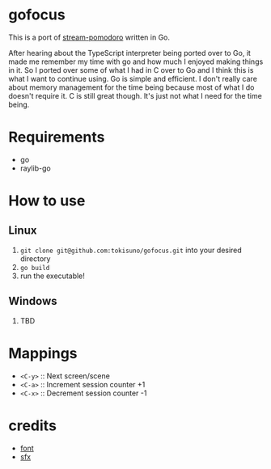 # gofocus
This is a port of [stream-pomodoro](https://github.com/tokisuno/stream-pomodoro) written in Go.

After hearing about the TypeScript interpreter being ported over to Go, it made me remember my time with go and how much I enjoyed making things in it. So I ported over some of what I had in C over to Go and I think this is what I want to continue using. Go is simple and efficient. I don't really care about memory management for the time being because most of what I do doesn't require it. C is still great though. It's just not what I need for the time being.

# Requirements
- go
- raylib-go

# How to use
## Linux
1. `git clone git@github.com:tokisuno/gofocus.git` into your desired directory
2. `go build`
3. run the executable!

## Windows
1. TBD

# Mappings
- ``<C-y>`` :: Next screen/scene
- ``<C-a>`` :: Increment session counter +1
- ``<C-x>`` :: Decrement session counter -1

# credits
- [font](https://fonts.google.com/specimen/JetBrains+Mono)
- [sfx](https://rpg.hamsterrepublic.com/ohrrpgce/Main_Page)
